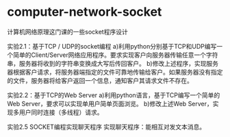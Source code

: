 # computer-network-socket
计算机网络原理这门课的一些socket程序设计

实验2.1：基于TCP / UDP的socket编程
a)利用python分别基于TCP和UDP编写一个简单的Client/Server网络应用程序。要求实现客户向服务器传输任意一个字符串，服务器将收到的字符串变换成大写后传回客户。
b)修改上述程序，实现服务器根据客户请求，将服务器端指定的文件可靠地传输给客户。如果服务器没有指定的文件，服务器将给客户返回一个信息，通知客户其请求文件不存在。

实验2.2：基于TCP的Web Server
a)利用python语言，基于TCP编写一个简单的Web Server，要求可以实现单用户简单页面浏览。
b)修改上述Web Server，实现多用户同时连接（多线程）请求。

实验2.5  SOCKET编程实现聊天程序 
实现聊天程序：能相互对发文本消息。

